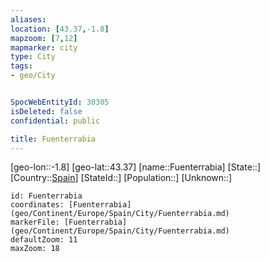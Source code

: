 ```yaml
---
aliases: 
location: [43.37,-1.8]
mapzoom: [7,12] 
mapmarker: city 
type: City
tags:
- geo/City


SpocWebEntityId: 30305
isDeleted: false
confidential: public

title: Fuenterrabia
---
```

[geo-lon::-1.8]
[geo-lat::43.37]
[name::Fuenterrabia]
[State::]
[Country::[Spain](geo/Continent/Europe/Spain.md)]
[StateId::]
[Population::]
[Unknown::]


```leaflet
id: Fuenterrabia
coordinates: [Fuenterrabia](geo/Continent/Europe/Spain/City/Fuenterrabia.md)
markerFile: [Fuenterrabia](geo/Continent/Europe/Spain/City/Fuenterrabia.md)
defaultZoom: 11 
maxZoom: 18
```



